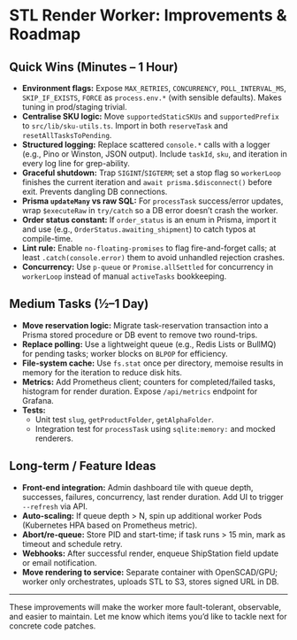 # STL Render Worker: Improvements & Roadmap

## Quick Wins (Minutes – 1 Hour)
- **Environment flags:** Expose `MAX_RETRIES`, `CONCURRENCY`, `POLL_INTERVAL_MS`, `SKIP_IF_EXISTS`, `FORCE` as `process.env.*` (with sensible defaults). Makes tuning in prod/staging trivial.
- **Centralise SKU logic:** Move `supportedStaticSKUs` and `supportedPrefix` to `src/lib/sku-utils.ts`. Import in both `reserveTask` and `resetAllTasksToPending`.
- **Structured logging:** Replace scattered `console.*` calls with a logger (e.g., Pino or Winston, JSON output). Include `taskId`, `sku`, and iteration in every log line for grep-ability.
- **Graceful shutdown:** Trap `SIGINT`/`SIGTERM`; set a stop flag so `workerLoop` finishes the current iteration and `await prisma.$disconnect()` before exit. Prevents dangling DB connections.
- **Prisma `updateMany` vs raw SQL:** For `processTask` success/error updates, wrap `$executeRaw` in `try/catch` so a DB error doesn’t crash the worker.
- **Order status constant:** If `order_status` is an enum in Prisma, import it and use (e.g., `OrderStatus.awaiting_shipment`) to catch typos at compile-time.
- **Lint rule:** Enable `no-floating-promises` to flag fire-and-forget calls; at least `.catch(console.error)` them to avoid unhandled rejection crashes.
- **Concurrency:** Use `p-queue` or `Promise.allSettled` for concurrency in `workerLoop` instead of manual `activeTasks` bookkeeping.

## Medium Tasks (½–1 Day)
- **Move reservation logic:** Migrate task-reservation transaction into a Prisma stored procedure or DB event to remove two round-trips.
- **Replace polling:** Use a lightweight queue (e.g., Redis Lists or BullMQ) for pending tasks; worker blocks on `BLPOP` for efficiency.
- **File-system cache:** Use `fs.stat` once per directory, memoise results in memory for the iteration to reduce disk hits.
- **Metrics:** Add Prometheus client; counters for completed/failed tasks, histogram for render duration. Expose `/api/metrics` endpoint for Grafana.
- **Tests:**
  - Unit test `slug`, `getProductFolder`, `getAlphaFolder`.
  - Integration test for `processTask` using `sqlite:memory:` and mocked renderers.

## Long-term / Feature Ideas
- **Front-end integration:** Admin dashboard tile with queue depth, successes, failures, concurrency, last render duration. Add UI to trigger `--refresh` via API.
- **Auto-scaling:** If queue depth > N, spin up additional worker Pods (Kubernetes HPA based on Prometheus metric).
- **Abort/re-queue:** Store PID and start-time; if task runs > 15 min, mark as timeout and schedule retry.
- **Webhooks:** After successful render, enqueue ShipStation field update or email notification.
- **Move rendering to service:** Separate container with OpenSCAD/GPU; worker only orchestrates, uploads STL to S3, stores signed URL in DB.

---

These improvements will make the worker more fault-tolerant, observable, and easier to maintain. Let me know which items you’d like to tackle next for concrete code patches.
